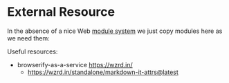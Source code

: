 # External Resource

In the absence of a nice Web [module system](../../doc/index.md) we just copy modules here as we need them:

Useful resources:

- browserify-as-a-service <https://wzrd.in/> 
  - <https://wzrd.in/standalone/markdown-it-attrs@latest>

